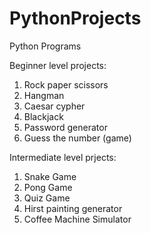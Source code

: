 # PythonProjects
Python Programs

Beginner level projects:
1. Rock paper scissors
2. Hangman
3. Caesar cypher
4. Blackjack
5. Password generator
6. Guess the number (game)

Intermediate level prjects:
1. Snake Game
2. Pong Game
3. Quiz Game
4. Hirst painting generator
5. Coffee Machine Simulator
